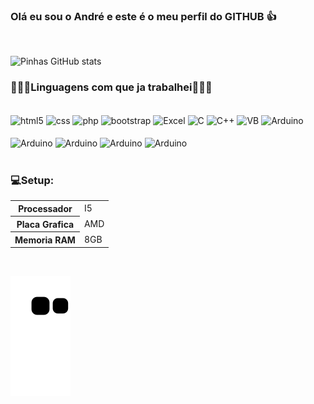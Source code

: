 ### Olá eu sou o André e este é o meu perfil do GITHUB 👍
<br>

![Pinhas GitHub stats](https://github-readme-stats.vercel.app/api?username=Andrerolo&show_icons=true&theme=github_dark&count_private=true)

### 👨🏻‍💻Linguagens com que ja trabalhei👨🏻‍💻
<br>

<div style="display: inline_block">
    <img align="center" alt="html5" src="https://img.shields.io/badge/HTML5-E34F26?style=for-the-badge&logo=html5&logoColor=white" />
    <img align="center" alt="css" src="https://img.shields.io/badge/CSS3-1572B6?style=for-the-badge&logo=css3&logoColor=white" />
    <img align="center" alt="php" src="https://img.shields.io/badge/PHP-777BB4?style=for-the-badge&logo=php&logoColor=white" />
    <img align="center" alt="bootstrap" src="https://img.shields.io/badge/Bootstrap-563D7C?style=for-the-badge&logo=bootstrap&logoColor=white" />
    <img align="center" alt="Excel" src="https://img.shields.io/badge/Microsoft_Excel-217346?style=for-the-badge&logo=microsoft-excel&logoColor=white" />
    <img align="center" alt="C" src="https://img.shields.io/badge/C%23-239120?style=for-the-badge&logo=c-sharp&logoColor=white" />
    <img align="center" alt="C++" src="https://img.shields.io/badge/C++-00599C?style=for-the-badge&logo=c++-sharp&logoColor=white" />
    <img align="center" alt="VB" src="https://img.shields.io/badge/.NET-5C2D91?style=for-the-badge&logo=.net&logoColor=white" />
    <img align="center" alt="Arduino" src="https://img.shields.io/badge/arduino-00979D?style=for-the-badge&logo=arduino&logoColor=white" /> 
    <br>
    <br>
    <img align="center" alt="Arduino" src="https://img.shields.io/badge/Apache_Groovy-4298B8?style=for-the-badge&logo=apachegroovy&logoColor=white" />
    <img align="center" alt="Arduino" src="https://img.shields.io/badge/JavaScript-F7DF1E?style=for-the-badge&logo=javascript&logoColor=white" />
    <img align="center" alt="Arduino" src="https://img.shields.io/badge/Go-00ADD8?style=for-the-badge&logo=go&logoColor=white" />
    <img align="center" alt="Arduino" src="https://img.shields.io/badge/Windows_Terminal-4D4D4D?style=for-the-badge&logo=windowsterminal&logoColor=white" />
  
  
</div><br/>

### 💻Setup:

<div style="display: inline_block">
<table>
<tr>
    <th>Processador </th>
    <td>I5</td>
</tr>

<tr>
    <th>Placa Grafica </th>
    <td>AMD</td>
</tr>


<tr>
    <th>Memoria RAM </th>
    <td>8GB</td>
</tr>


</table>



<br>




  ![Snake animation](https://github.com/rafaballerini/rafaballerini/blob/output/github-contribution-grid-snake.svg)
 
</div>
